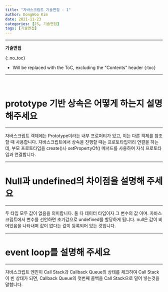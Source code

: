 ```yaml
---
title: "자바스크립트 기술면접 - 1"
author: DongWoo Kim
date: 2021-11-23
categories: [JS, 기술면접]
tags: [기술면접]
---
```


---
**기술면접**

{:.no_toc}

* Will be replaced with the ToC, excluding the "Contents" header
{:toc}
---

<br/>


# **prototype 기반 상속은 어떻게 하는지 설명해주세요**

---
자바스크립트 객체에는 Prototype이라는 내부 프로퍼티가 있고, 이는 다른 객체를 참조할 때 사용합니다. 자바스크립트에서 상속을 진행할 때는 프로토타입끼리 연결을 하는데, 부모 프로토타입을 create()나 setPropertyOf() 메서드를 사용하여 자식 프로토타입과 연결합니다.


---
# **Null과 undefined의 차이점을 설명해 주세요**

---
두 타입 모두 값이 없음을 의미합니다. 둘 다 데이터 타입이자 그 변수의 값 이며. 자바스크립트에서 변수를 선언하면 초기값으로 undefined를 할당하게 됩니다. null은 값이 비어있음을 나타내며 값이 없다는 값이 등록되어 있는 것입니다.

---
# **event loop를 설명해 주세요**
---
자바스크립트 엔진이 Call Stack과 Callback Queue의 상태를 체크하여 Call Stack이 빈 상태가 되면, Callback Queue의 첫번째 콜백을 Call Stack으로 밀어 넣는것을 말합니다.